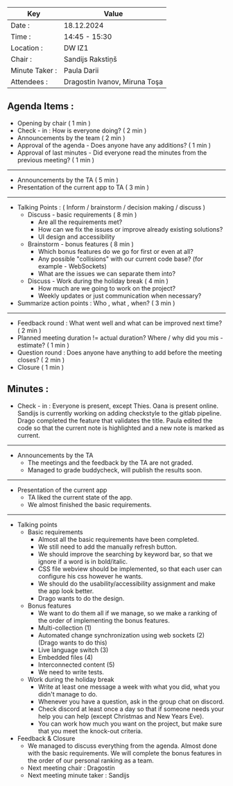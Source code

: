 
| Key | Value |
| --- | --- |
| Date : | 18.12.2024 |
| Time : | 14:45 - 15:30 |
| Location : | DW IZ1 |
| Chair : | Sandijs Rakstiņš |
| Minute Taker : | Paula Darii |
| Attendees : | Dragostin Ivanov, Miruna Toşa |

## Agenda Items :
- Opening by chair ( 1 min )
- Check - in : How is everyone doing? ( 2 min )
- Announcements by the team ( 2 min )
- Approval of the agenda - Does anyone have any additions? ( 1 min )
- Approval of last minutes - Did everyone read the minutes from the previous meeting? ( 1 min )
---
- Announcements by the TA ( 5 min )
- Presentation of the current app to TA ( 3 min )
---
- Talking Points : ( Inform / brainstorm / decision making / discuss )
    - Discuss - basic requirements ( 8 min )
        - Are all the requirements met?
        - How can we fix the issues or improve already existing solutions?
        - UI design and accessibility
    - Brainstorm - bonus features ( 8 min )
        - Which bonus features do we go for first or even at all?
        - Any possible "collisions" with our current code base? (for example - WebSockets)
        - What are the issues we can separate them into?
    - Discuss - Work during the holiday break ( 4 min )
        - How much are we going to work on the project?
        - Weekly updates or just communication when necessary?
- Summarize action points : Who , what , when? ( 3 min )
---
- Feedback round : What went well and what can be improved next time? ( 2 min )
- Planned meeting duration != actual duration? Where / why did you mis - estimate? ( 1 min )
- Question round : Does anyone have anything to add before the meeting closes? ( 2 min )
- Closure ( 1 min )
## Minutes :
- Check - in : Everyone is present, except Thies. Oana is present online. Sandijs is currently 
working on adding checkstyle to the gitlab pipeline. Drago completed the feature that validates 
the title. Paula edited the code so that the current note is highlighted and a new note is marked
as current.
---
- Announcements by the TA
    - The meetings and the feedback by the TA are not graded.
    - Managed to grade buddycheck, will publish the results soon.
---
- Presentation of the current app
    - TA liked the current state of the app.
    - We almost finished the basic requirements.
---
- Talking points
    - Basic requirements
      - Almost all the basic requirements have been completed.
      - We still need to add the manually refresh
      button.
      - We should improve the searching by keyword bar, so that we ignore if a word is in bold/italic.
      - CSS file webview should be implemented, so that each user can configure his css however he wants.
      - We should do the usability/accessibility assignment and make the app look better.
      - Drago wants to do the design.
    - Bonus features
      - We want to do them all if we manage, so we make a ranking of the order of implementing the bonus
      features.
      - Multi-collection (1)
      - Automated change synchronization using web sockets (2) (Drago wants to do this)
      - Live language switch (3)
      - Embedded files (4)
      - Interconnected content (5)
      - We need to write tests.
    - Work during the holiday break
      - Write at least one message a week with what you did, what you didn't manage to do.
      - Whenever you have a question, ask in the group chat on discord.
      - Check discord at least once a day so that if someone needs your help you can help
      (except Christmas and New Years Eve).
      - You can work how much you want on the project, but make sure that you meet the knock-out criteria.
- Feedback & Closure
    - We managed to discuss everything from the agenda. Almost done with the basic requirements. We will
    complete the bonus features in the order of our personal ranking as a team.
    - Next meeting chair : Dragostin
    - Next meeting minute taker : Sandijs